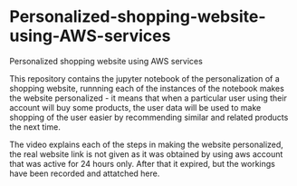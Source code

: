 # Personalized-shopping-website-using-AWS-services
Personalized shopping website using AWS services

This repository contains the jupyter notebook of the personalization of a shopping website, runnning each of the instances of the notebook makes the website personalized - it means that when a particular user using their account will buy some products, the user data will be used to make shopping of the user easier by recommending similar and related products the next time.

The video explains each of the steps in making the website personalized, the real website link is not given as it was obtained by using aws account that was active for 24 hours only. After that it expired, but the workings have been recorded and attatched here.
